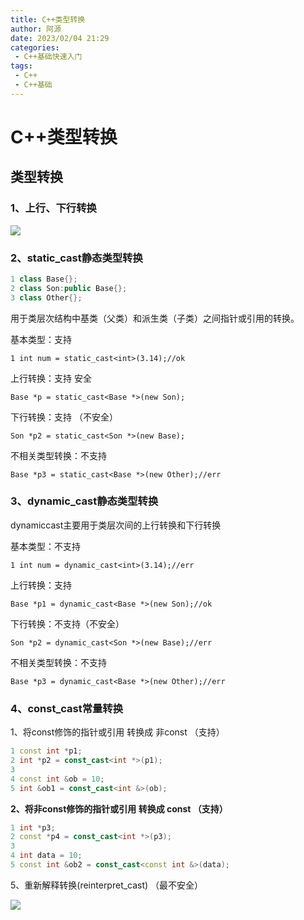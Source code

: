 ```yaml
---
title: C++类型转换
author: 阿源
date: 2023/02/04 21:29
categories:
 - C++基础快速入门
tags:
 - C++
 - C++基础
---
```

# C++类型转换
## 类型转换

### 1、上行、下行转换

![](https://cdn.jsdelivr.net/gh/clint-sfy/blogcdn@master/img/c_plus/类型转换1.png)

### 2、static_cast静态类型转换

```cpp
1 class Base{};
2 class Son:public Base{};
3 class Other{};
```

用于类层次结构中基类（父类）和派生类（子类）之间指针或引用的转换。

基本类型：支持

```
1 int num = static_cast<int>(3.14);//ok
```

上行转换：支持 安全

```
Base *p = static_cast<Base *>(new Son);
```

下行转换：支持 （不安全）

```
Son *p2 = static_cast<Son *>(new Base);
```

不相关类型转换：不支持

```
Base *p3 = static_cast<Base *>(new Other);//err
```

### 3、dynamic_cast静态类型转换

dynamiccast主要用于类层次间的上行转换和下行转换

基本类型：不支持

`1 int num = dynamic_cast<int>(3.14);//err`

上行转换：支持

```
Base *p1 = dynamic_cast<Base *>(new Son);//ok
```

下行转换：不支持（不安全）

```
Son *p2 = dynamic_cast<Son *>(new Base);//err
```

不相关类型转换：不支持

```
Base *p3 = dynamic_cast<Base *>(new Other);//err
```

### 4、const_cast常量转换

1、将const修饰的指针或引用 转换成 非const （支持）

```cpp
1 const int *p1;
2 int *p2 = const_cast<int *>(p1);
3
4 const int &ob = 10;
5 int &ob1 = const_cast<int &>(ob);
```

**2、将非const修饰的指针或引用 转换成 const （支持）**

```cpp
1 int *p3;
2 const *p4 = const_cast<int *>(p3);
3
4 int data = 10;
5 const int &ob2 = const_cast<const int &>(data);
```

5、重新解释转换(reinterpret_cast) （最不安全）

![](https://cdn.jsdelivr.net/gh/clint-sfy/blogcdn@master/img/c_plus/类型转换2.png)
